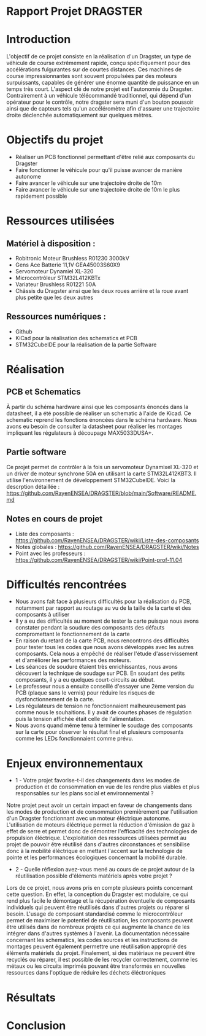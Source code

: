 # Rapport Projet DRAGSTER
#  Introduction
  L'objectif de ce projet consiste en la réalisation d'un Dragster, un type de véhicule de course extrêmement rapide, conçu spécifiquement pour des accélérations fulgurantes 
  sur de courtes distances. Ces machines de course impressionnantes sont souvent propulsées par des moteurs surpuissants, capables de générer une énorme quantité de puissance 
  en un temps très court. L'aspect clé de notre projet est l'autonomie du Dragster. Contrairement à un véhicule télécommandé traditionnel, qui dépend d'un opérateur pour le contrôle, 
  notre dragster sera muni d'un bouton poussoir ainsi que de capteurs tels qu'un accéléromètre afin d'assurer une trajectoire droite déclenchée automatiquement sur quelques mètres.
  
# Objectifs du projet
* Réaliser un PCB fonctionnel permettant d'être relié aux composants du Dragster
* Faire fonctionner le véhicule pour qu'il puisse avancer de manière autonome
* Faire avancer le véhicule sur une trajectoire droite de 10m
* Faire avancer le véhicule sur une trajectoire droite de 10m le plus rapidement possible

# Ressources utilisées
## Matériel à disposition :
* Robitronic Moteur Brushless R01230 3000kV
* Gens Ace Batterie 11,1V GEA45003S60X9
* Servomoteur Dynamiel XL-320
* Microcontrôleur STM32L412KBTx
* Variateur Brushless R01221 50A
* Châssis du Dragster ainsi que les deux roues arrière et la roue avant plus petite que les deux autres
## Ressources numériques :
* Github
* KiCad pour la réalisation des schematics et PCB 
* STM32CubeIDE pour la réalisation de la partie Software

# Réalisation

## PCB et Schematics
À partir du schéma hardware ainsi que les composants énoncés dans la datasheet, il a été possible de réaliser un schematic à l'aide de Kicad. Ce schematic reprend les fonctions énoncées dans le schéma hardware. Nous avons eu besoin de consulter la datasheet pour réaliser les montages impliquant les régulateurs à découpage MAX5033DUSA+. 

## Partie software
Ce projet permet de contrôler à la fois un servomoteur Dynamixel XL-320 et un driver de moteur synchrone 50A en utilisant la carte STM32L412KBT3. 
Il utilise l'environnement de développement STM32CubeIDE. 
Voici la descrption détaillée :  https://github.com/RayenENSEA/DRAGSTER/blob/main/Software/README.md

## Notes en cours de projet
* Liste des composants : https://github.com/RayenENSEA/DRAGSTER/wiki/Liste-des-composants
* Notes globales : https://github.com/RayenENSEA/DRAGSTER/wiki/Notes
* Point avec les professeurs : https://github.com/RayenENSEA/DRAGSTER/wiki/Point-prof-11.04


# Difficultés rencontrées 
* Nous avons fait face à plusieurs difficultés pour la réalisation du PCB, notamment par rapport au routage au vu de la taille de la carte et des composants à utiliser
* Il y a eu des difficultés au moment de tester la carte puisque nous avons constater pendant la soudure des composants des défauts compromettant le fonctionnement de la carte
* En raison du retard de la carte PCB, nous rencontrons des difficultés pour tester tous les codes que nous avons développés avec les autres composants. Cela nous a empêché de réaliser l'étude d'asservissement et d'améliorer les performances des moteurs.
* Les séances de soudure étaient très enrichissantes, nous avons découvert la technique de soudage sur PCB. En soudant des petits composants, il y a eu quelques court-circuits au début.
* Le professeur nous a ensuite conseillé d'essayer une 2ème version du PCB (plaque sans le vernis) pour réduire les risques de dysfonctionnement de la carte.
* Les régulateurs de tension ne fonctionnaient malheureusement pas comme nous le souhaitions. Il y avait de courtes phases de régulation puis la tension affichée était celle de l'alimentation.
* Nous avons quand même tenu à terminer le soudage des composants sur la carte pour observer le résultat final et plusieurs composants comme les LEDs fonctionnaient comme prévu.

# Enjeux environnementaux
* 1 - Votre projet favorise-t-il des changements dans les modes de production et de consommation en vue de les rendre plus viables et plus responsables sur les plans social et environnemental ?
 
Notre projet peut avoir un certain impact en faveur de changements dans les modes de production et de consommation premièrement par l'utilisation d'un Dragster fonctionnant avec un moteur éléctrique
autonome. L'utilisation de moteurs éléctrique permet la réduction d'émission de gaz à effet de serre et permet donc de démontrer l'efficacité des technologies de propulsion éléctrique. L'exploitation des ressources utilisées permet au projet de pouvoir être réutilisé dans d'autres circonstances et sensibilise donc à la mobilité éléctrique en mettant l'accent sur la technologie de pointe et les performances écologiques concernant la mobilité durable.


* 2 - Quelle réflexion avez-vous mené au cours de ce projet autour de la réutilisation possible d'éléments matériels après votre projet ?

Lors de ce projet, nous avons pris en compte plusieurs points concernant cette question. En effet, la conception du Dragster est modulaire, ce qui rend plus facile le démontage
et la récupération éventuelle de composants individuels qui peuvent être réutilisés dans d'autres projets ou réparer si besoin. L'usage de composant standardisé comme le microcontrôleur permet de maximiser le potentiel de réutilisation, les composants peuvent être utilisés dans de nombreux projets ce qui augmente la chance de les intégrer dans d'autres systèmes à l'avenir.
La documentation nécessaire concernant les schematics, les codes sources et les instructions de montages peuvent également permettre une réutilisation approprié des éléments matériels du projet.
Finalement, si des matériaux ne peuvent être recyclés ou réparer, il est possible de les recycler correctement, comme les métaux ou les circuits imprimés pouvant être transformés en nouvelles ressources dans l'optique de réduire les déchets éléctroniques
# Résultats

# Conclusion
